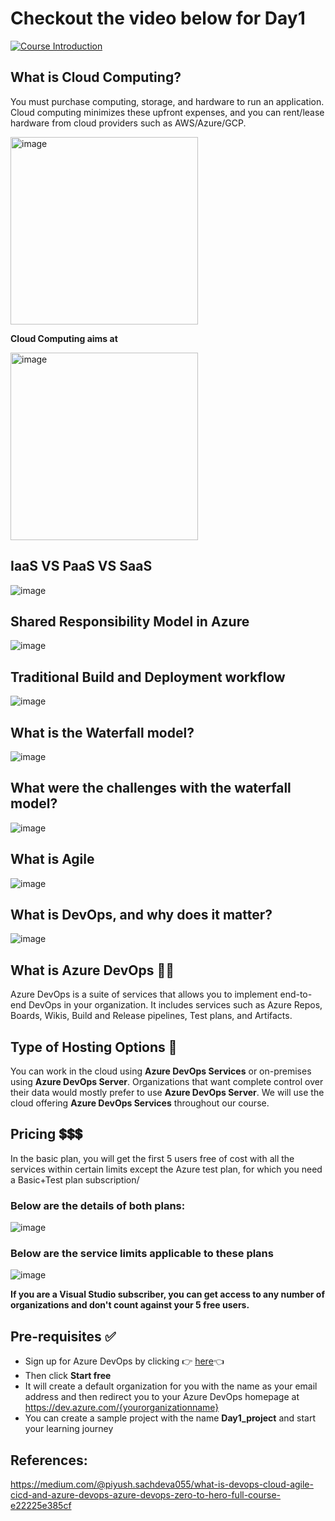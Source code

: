 # Checkout the video below for Day1

[![Course Introduction](https://img.youtube.com/vi/ME06qJ2VeXA/sddefault.jpg)](https://youtu.be/ME06qJ2VeXA)


## What is Cloud Computing?
You must purchase computing, storage, and hardware to run an application. Cloud computing minimizes these upfront expenses, and you can rent/lease hardware from cloud providers such as AWS/Azure/GCP.

<img src="https://github.com/piyushsachdeva/AzureDevOps-Zero-to-Hero/assets/40286378/d3e3c678-760f-4b3f-bc31-2817634d1de6" alt="image" width=300 height=300 >



**Cloud Computing aims at**


<img src="https://github.com/piyushsachdeva/AzureDevOps-Zero-to-Hero/assets/40286378/05b2bcf2-d8af-4814-a8e0-e2383548a0b0" alt="image" width=300 height=300 >

## IaaS VS PaaS VS SaaS

![image](https://github.com/piyushsachdeva/AzureDevOps-Zero-to-Hero/assets/40286378/19b803a8-45be-4f30-b32f-aa5be6c601d3)

## Shared Responsibility Model in Azure

![image](https://github.com/piyushsachdeva/AzureDevOps-Zero-to-Hero/assets/40286378/fd327641-f690-4d98-963c-8afa823d869a)

## Traditional Build and Deployment workflow

![image](https://github.com/piyushsachdeva/AzureDevOps-Zero-to-Hero/assets/40286378/51690599-927b-437e-b525-61e3fe4b03f1)


## What is the Waterfall model?

![image](https://github.com/piyushsachdeva/AzureDevOps-Zero-to-Hero/assets/40286378/6a6bd063-8586-4911-a9a2-76be3435a659)

## What were the challenges with the waterfall model?

![image](https://github.com/piyushsachdeva/AzureDevOps-Zero-to-Hero/assets/40286378/24157bd9-191a-409a-80fb-7b0474531500)

## What is Agile

![image](https://github.com/piyushsachdeva/AzureDevOps-Zero-to-Hero/assets/40286378/45cbf236-2254-4332-b1a7-3370e5177a77)

## What is DevOps, and why does it matter?

![image](https://github.com/piyushsachdeva/AzureDevOps-Zero-to-Hero/assets/40286378/5e199e8e-15c1-4ba6-8d75-dcf8dd4ce706)


## What is Azure DevOps 🤷‍♂️
Azure DevOps is a suite of services that allows you to implement end-to-end DevOps in your organization. It includes services such as Azure Repos, Boards, Wikis, Build and Release pipelines, Test plans, and Artifacts.

## Type of Hosting Options 🚀
You can work in the cloud using **Azure DevOps Services** or on-premises using **Azure DevOps Server**.
Organizations that want complete control over their data would mostly prefer to use **Azure DevOps Server**.
We will use the cloud offering **Azure DevOps Services** throughout our course.

## Pricing 💲💲💲
In the basic plan, you will get the first 5 users free of cost with all the services within certain limits except the Azure test plan, for which you need a Basic+Test plan subscription/

### Below are the details of both plans:
![image](https://github.com/piyushsachdeva/AzureDevOps-Zero-to-Hero/assets/40286378/7db8657f-46ca-499c-b592-7e0049749ce6)

### Below are the service limits applicable to these plans
![image](https://github.com/piyushsachdeva/AzureDevOps-Zero-to-Hero/assets/40286378/2d97555d-efe1-4c46-8d77-ddc48ee90c4b)

**If you are a Visual Studio subscriber, you can get access to any number of organizations and don't count against your 5 free users.**

## Pre-requisites ✅

- Sign up for Azure DevOps by clicking 👉 [here](https://azure.microsoft.com/en-us/products/devops/)👈
- Then click **Start free**
- It will create a default organization for you with the name as your email address and then redirect you to your Azure DevOps homepage at https://dev.azure.com/{yourorganizationname}
- You can create a sample project with the name **Day1_project** and start your learning journey

  
## References:
https://medium.com/@piyush.sachdeva055/what-is-devops-cloud-agile-cicd-and-azure-devops-azure-devops-zero-to-hero-full-course-e22225e385cf
